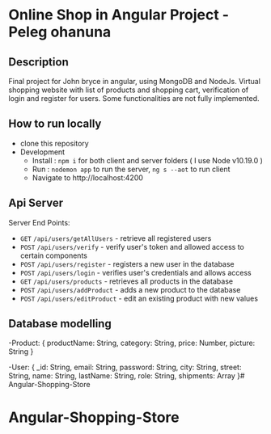 # Online Shop in Angular Project - Peleg ohanuna

## Description
Final project for John bryce in angular, using MongoDB and NodeJs.
Virtual shopping website with list of products and shopping cart,
verification of login and register for users.
Some functionalities are not fully implemented.


## How to run locally

- clone this repository
- Development
    - Install : `npm i` for both client and server folders ( I use Node v10.19.0 )
    - Run : `nodemon app` to run the server, `ng s --aot` to run client
    - Navigate to http://localhost:4200


## Api Server

Server End Points:

- `GET` `/api/users/getAllUsers` - retrieve all registered users
- `POST` `/api/users/verify` - verify user's token and allowed access to certain components
- `POST` `/api/users/register` - registers a new user in the database
- `POST` `/api/users/login` - verifies user's credentials and allows access
- `GET` `/api/users/products` - retrieves all products in the database
- `POST` `/api/users/addProduct` - adds a new product to the database
- `POST` `/api/users/editProduct` - edit an existing product with new values


## Database modelling

-Product:
{
    productName: String,
    category: String,
    price: Number,
    picture: String
}

-User:
{
    _id: String,
    email: String,
    password: String,
    city: String,
    street: String,
    name: String,
    lastName: String,
    role: String,
    shipments: Array
}# Angular-Shopping-Store
# Angular-Shopping-Store
